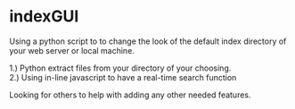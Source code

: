 # indexGUI
Using a python script to to change the look of the default index directory of your web server or local machine. 

1.) Python extract files from your directory of your choosing. <br />
2.) Using in-line javascript to have a real-time search function 

Looking for others to help with adding any other needed features.

